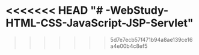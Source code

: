 <<<<<<< HEAD
"# -WebStudy-HTML-CSS-JavaScript-JSP-Servlet" 
=======

>>>>>>> 5d7e7ecb57f471b94a8ae139ce16a4e00b4c8ef5
